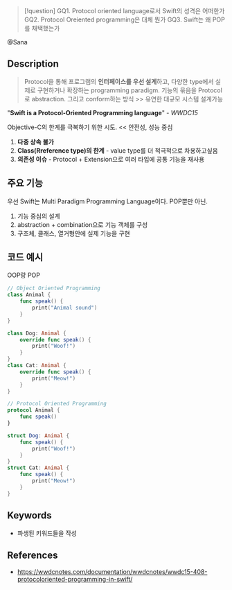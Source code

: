 >[!question]
>GQ1. Protocol oriented language로서 Swift의 성격은 어떠한가
>GQ2. Protocol Oreiented programming은 대체 뭔가
>GQ3. Swift는 왜 POP를 채택했는가

@Sana
## Description

> Protocol을 통해 프로그램의 **인터페이스를 우선 설계**하고, 다양한 type에서 실제로 구현하거나 확장하는 programming paradigm. 
> 기능의 묶음을 Protocol로 abstraction. 그리고 conform하는 방식 >> 유연한 대규모 시스템 설계가능

"**Swift is a Protocol-Oriented Programming language**"
 *- WWDC15*

Objective-C의 한계를 극복하기 위한 시도. << 안전성, 성능 중심
1. **다중 상속 불가** 
2. **Class(Rreference type)의 한계** - value type를 더 적극적으로 차용하고싶음
3. **의존성 이슈** - Protocol + Extension으로 여러 타입에 공통 기능을 재사용


## 주요 기능
우선 Swift는 Multi Paradigm Programming Language이다. POP뿐만 아닌.

1. 기능 중심의 설계 
2. abstraction + combination으로 기능 객체를 구성
3. 구조체, 클래스, 열거형안에 실제 기능을 구현

## 코드 예시
OOP랑 POP
``` swift
// Object Oriented Programming
class Animal {
    func speak() {
        print("Animal sound")
    }
}

class Dog: Animal {
    override func speak() {
        print("Woof!")
    }
}
class Cat: Animal {
    override func speak() {
        print("Meow!")
    }
}

// Protocol Oriented Programming
protocol Animal {
    func speak()
}

struct Dog: Animal {
    func speak() {
        print("Woof!")
    }
}
struct Cat: Animal {
    func speak() {
        print("Meow!")
    }
}
```
## Keywords
+ 파생된 키워드들을 작성

## References
- https://wwdcnotes.com/documentation/wwdcnotes/wwdc15-408-protocoloriented-programming-in-swift/